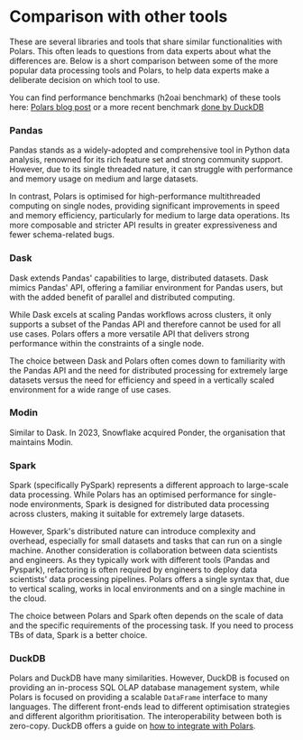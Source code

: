 # Comparison with other tools

These are several libraries and tools that share similar functionalities with Polars. This often leads to questions from data experts about what the differences are. Below is a short comparison between some of the more popular data processing tools and Polars, to help data experts make a deliberate decision on which tool to use.

You can find performance benchmarks (h2oai benchmark) of these tools here: [Polars blog post](https://pola.rs/posts/benchmarks/) or a more recent benchmark [done by DuckDB](https://duckdblabs.github.io/db-benchmark/)

### Pandas

Pandas stands as a widely-adopted and comprehensive tool in Python data analysis, renowned for its rich feature set and strong community support. However, due to its single threaded nature, it can struggle with performance and memory usage on medium and large datasets.

In contrast, Polars is optimised for high-performance multithreaded computing on single nodes, providing significant improvements in speed and memory efficiency, particularly for medium to large data operations. Its more composable and stricter API results in greater expressiveness and fewer schema-related bugs.

### Dask

Dask extends Pandas' capabilities to large, distributed datasets. Dask mimics Pandas' API, offering a familiar environment for Pandas users, but with the added benefit of parallel and distributed computing.

While Dask excels at scaling Pandas workflows across clusters, it only supports a subset of the Pandas API and therefore cannot be used for all use cases. Polars offers a more versatile API that delivers strong performance within the constraints of a single node.

The choice between Dask and Polars often comes down to familiarity with the Pandas API and the need for distributed processing for extremely large datasets versus the need for efficiency and speed in a vertically scaled environment for a wide range of use cases.

### Modin

Similar to Dask. In 2023, Snowflake acquired Ponder, the organisation that maintains Modin.

### Spark

Spark (specifically PySpark) represents a different approach to large-scale data processing. While Polars has an optimised performance for single-node environments, Spark is designed for distributed data processing across clusters, making it suitable for extremely large datasets.

However, Spark's distributed nature can introduce complexity and overhead, especially for small datasets and tasks that can run on a single machine. Another consideration is collaboration between data scientists and engineers. As they typically work with different tools (Pandas and Pyspark), refactoring is often required by engineers to deploy data scientists' data processing pipelines. Polars offers a single syntax that, due to vertical scaling, works in local environments and on a single machine in the cloud.

The choice between Polars and Spark often depends on the scale of data and the specific requirements of the processing task. If you need to process TBs of data, Spark is a better choice.

### DuckDB

Polars and DuckDB have many similarities. However, DuckDB is focused on providing an in-process SQL OLAP database management system, while Polars is focused on providing a scalable `DataFrame` interface to many languages. The different front-ends lead to different optimisation strategies and different algorithm prioritisation. The interoperability between both is zero-copy. DuckDB offers a guide on [how to integrate with Polars](https://duckdb.org/docs/docs/guides/python/polars.html).

